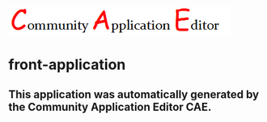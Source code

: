 ![CAE](https://github.com/CAE-Community-Application-Editor/application-133/blob/master/img/logo.png)  

front-application
===================


This application was automatically generated by the Community Application Editor CAE.  
---------------
